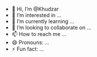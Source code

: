 - 👋 Hi, I’m @Khudzar
- 👀 I’m interested in ...
- 🌱 I’m currently learning ...
- 💞️ I’m looking to collaborate on ...
- 📫 How to reach me ...
- 😄 Pronouns: ...
- ⚡ Fun fact: ...

<!---
Khudzar/Khudzar is a ✨ special ✨ repository because its `README.md` (this file) appears on your GitHub profile.
You can click the Preview link to take a look at your changes.
--->
